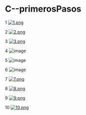 # C--primerosPasos

1
[![1.png](https://i.postimg.cc/4x0n7DHM/1.png)](https://postimg.cc/zynq4PjS)

2
[![2.png](https://i.postimg.cc/8cwz19VZ/2.png)](https://postimg.cc/ZvBSHfnN)

3
[![3.png](https://i.postimg.cc/NMBWD0Wz/3.png)](https://postimg.cc/JyY64R7N)

4
![image](https://user-images.githubusercontent.com/104856701/211171461-b35f4fef-4427-4e70-aa32-fbd305826059.png)

5
![image](https://user-images.githubusercontent.com/104856701/211171960-5dfb43d1-40b3-4951-ab11-98c88b37b259.png)

6
![image](https://user-images.githubusercontent.com/104856701/211172223-b760eacf-bb9d-409b-a297-6db379b2759e.png)

7
[![7.png](https://i.postimg.cc/fyKwVQ8r/7.png)](https://postimg.cc/sGMFLqdY)

8
[![8.png](https://i.postimg.cc/y6X6Q07y/8.png)](https://postimg.cc/9z0jzRRD)

9
[![9.png](https://i.postimg.cc/rFfVcc0d/9.png)](https://postimg.cc/GHswJWjr)

10
[![10.png](https://i.postimg.cc/jdxxGC50/10.png)](https://postimg.cc/K4WhTGBJ)
